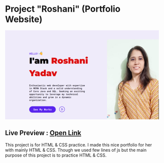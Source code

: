 # Project "Roshani" (Portfolio Website)
![Watch Now](./image/ReadMeBanner.png)



## Live Preview : [Open Link](https://github.com/Yadavroshu/portfolio)

This project is for HTML & CSS practice.  I made this nice portfolio for her with mainly HTML & CSS. Though we used few lines of js but the main purpose of this project is to practice HTML & CSS.




  

